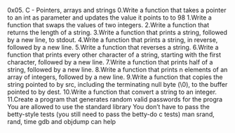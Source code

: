 0x05. C - Pointers, arrays and strings
0.Write a function that takes a pointer to an int as parameter and updates the value it points to to 98
1.Write a function that swaps the values of two integers.
2.Write a function that returns the length of a string.
3.Write a function that prints a string, followed by a new line, to stdout.
4.Write a function that prints a string, in reverse, followed by a new line.
5.Write a function that reverses a string.
6.Write a function that prints every other character of a string, starting with the first character, followed by a new line.
7.Write a function that prints half of a string, followed by a new line.
8.Write a function that prints n elements of an array of integers, followed by a new line.
9.Write a function that copies the string pointed to by src, including the terminating null byte (\0), to the buffer pointed to by dest.
10.Write a function that convert a string to an integer.
11.Create a program that generates random valid passwords for the progra
You are allowed to use the standard library You don’t have to pass the betty-style tests (you still need to pass the betty-do
c tests) man srand, rand, time gdb and objdump can help
